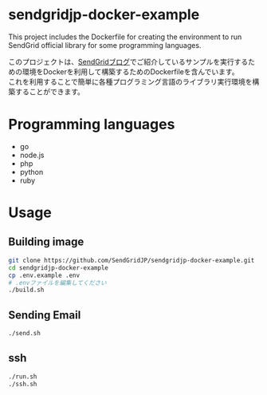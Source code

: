 sendgridjp-docker-example
=========================

This project includes the Dockerfile for creating the environment to run SendGrid official library for some programming languages.

このプロジェクトは、[SendGridブログ](https://sendgrid.kke.co.jp/blog/?cat=6)でご紹介しているサンプルを実行するための環境をDockerを利用して構築するためのDockerfileを含んでいます。  
これを利用することで簡単に各種プログラミング言語のライブラリ実行環境を構築することができます。  

# Programming languages
* go
* node.js
* php
* python
* ruby

# Usage

## Building image
```bash
git clone https://github.com/SendGridJP/sendgridjp-docker-example.git
cd sendgridjp-docker-example
cp .env.example .env
# .envファイルを編集してください
./build.sh
```

## Sending Email
```bash
./send.sh
```

## ssh
```bash
./run.sh
./ssh.sh
```
